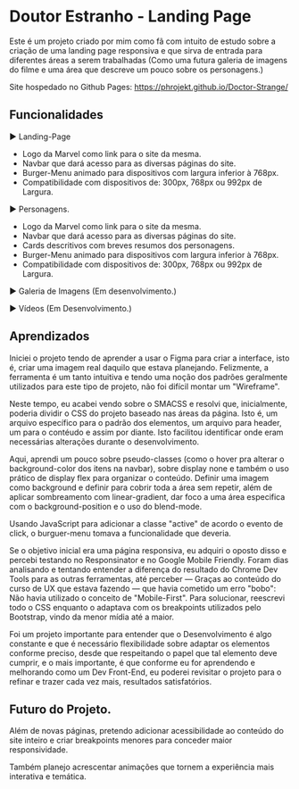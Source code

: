 
# Doutor Estranho - Landing Page

Este é um projeto criado por mim como fã com intuito de estudo sobre a criação de uma landing page responsiva e que sirva de entrada para diferentes áreas a serem trabalhadas (Como uma futura galeria de imagens do filme e uma área que descreve um pouco sobre os personagens.)

Site hospedado no Github Pages: https://phrojekt.github.io/Doctor-Strange/ 


## Funcionalidades

► Landing-Page

- Logo da Marvel como link para o site da mesma.
- Navbar que dará acesso para as diversas páginas do site.
- Burger-Menu animado para dispositivos com largura inferior à 768px.
- Compatibilidade com dispositivos de: 300px, 768px ou 992px de Largura.

► Personagens.

- Logo da Marvel como link para o site da mesma.
- Navbar que dará acesso para as diversas páginas do site.
- Cards descritivos com breves resumos dos personagens. 
- Burger-Menu animado para dispositivos com largura inferior à 768px.
- Compatibilidade com dispositivos de: 300px, 768px ou 992px de Largura.

► Galeria de Imagens (Em desenvolvimento.)

► Vídeos (Em Desenvolvimento.)




## Aprendizados

Iniciei o projeto tendo de aprender a usar o Figma para criar a interface, isto é, criar uma imagem real daquilo que estava planejando. Felizmente, a ferramenta é um tanto intuitiva e tendo uma noção dos padrões geralmente utilizados para este tipo de projeto, não foi difícil montar um "Wireframe".

Neste tempo, eu acabei vendo sobre o SMACSS e resolvi que, inicialmente, poderia dividir o CSS do projeto baseado nas áreas da página. Isto é, um arquivo específico para o padrão dos elementos, um arquivo para header, um para o contéudo e assim por diante. Isto facilitou identificar onde eram necessárias alterações durante o desenvolvimento.

Aqui, aprendi um pouco sobre pseudo-classes (como o hover pra alterar o background-color dos itens na navbar), sobre display none e também o uso prático de display flex para organizar o conteúdo. Definir uma imagem como background e definir para cobrir toda a área sem repetir, além de aplicar sombreamento com linear-gradient, dar foco a uma área especifica com o background-position e o uso do blend-mode.

Usando JavaScript para adicionar a classe "active" de acordo o evento de click, o burguer-menu tomava a funcionalidade que deveria.  

Se o objetivo inicial era uma página responsiva, eu adquiri o oposto disso e percebi testando no Responsinator e no Google Mobile Friendly. Foram dias analisando e tentando entender a diferença do resultado do Chrome Dev Tools para as outras ferramentas, até perceber — Graças ao conteúdo do curso de UX que estava fazendo — que havia cometido um erro "bobo": Não havia utilizado o conceito de "Mobile-First".
Para solucionar, reescrevi todo o CSS enquanto o adaptava com os breakpoints utilizados pelo Bootstrap, vindo da menor mídia até a maior.

Foi um projeto importante para entender que o Desenvolvimento é algo constante e que é necessário flexibilidade sobre adaptar os elementos conforme preciso, desde que respeitando o papel que tal elemento deve cumprir, e o mais importante, é que conforme eu for aprendendo e melhorando como um Dev Front-End, eu poderei revisitar o projeto para o refinar e trazer cada vez mais, resultados satisfatórios. 


## Futuro do Projeto.

Além de novas páginas, pretendo adicionar acessibilidade ao conteúdo do site inteiro e criar breakpoints menores para conceder maior responsividade.

Também planejo acrescentar animações que tornem a experiência mais interativa e temática.

